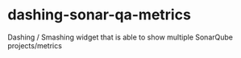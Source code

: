 # dashing-sonar-qa-metrics
Dashing / Smashing widget that is able to show multiple SonarQube projects/metrics 
